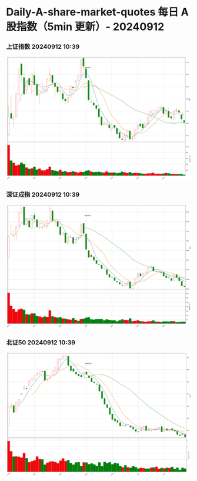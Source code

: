 
# Daily-A-share-market-quotes 每日 A 股指数（5min 更新）- 20240912

### 上证指数 20240912 10:39
![](./fig/2024/9/20240912-sh000001.png)

### 深证成指 20240912 10:39
![](./fig/2024/9/20240912-sz399001.png)

### 北证50 20240912 10:39
![](./fig/2024/9/20240912-bj899050.png)
